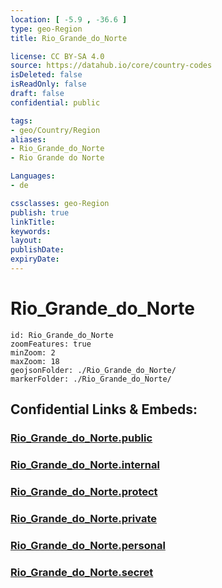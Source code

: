```yaml
---
location: [ -5.9 , -36.6 ] 
type: geo-Region
title: Rio_Grande_do_Norte

license: CC BY-SA 4.0
source: https://datahub.io/core/country-codes
isDeleted: false
isReadOnly: false
draft: false
confidential: public

tags:
- geo/Country/Region
aliases:
- Rio_Grande_do_Norte
- Rio Grande do Norte

Languages:
- de

cssclasses: geo-Region
publish: true
linkTitle: 
keywords: 
layout: 
publishDate: 
expiryDate: 
---
```


# Rio_Grande_do_Norte

```leaflet
id: Rio_Grande_do_Norte
zoomFeatures: true 
minZoom: 2 
maxZoom: 18
geojsonFolder: ./Rio_Grande_do_Norte/
markerFolder: ./Rio_Grande_do_Norte/
```


## Confidential Links & Embeds: 

### [Rio_Grande_do_Norte.public](/_public/\Earth\Continent\America~South\Brazil\states~BrazilRio_Grande_do_Norte.public.md) 

### [Rio_Grande_do_Norte.internal](/_internal/\Earth\Continent\America~South\Brazil\states~BrazilRio_Grande_do_Norte.internal.md) 

### [Rio_Grande_do_Norte.protect](/_protect/\Earth\Continent\America~South\Brazil\states~BrazilRio_Grande_do_Norte.protect.md) 

### [Rio_Grande_do_Norte.private](/_private/\Earth\Continent\America~South\Brazil\states~BrazilRio_Grande_do_Norte.private.md) 

### [Rio_Grande_do_Norte.personal](/_personal/\Earth\Continent\America~South\Brazil\states~BrazilRio_Grande_do_Norte.personal.md) 

### [Rio_Grande_do_Norte.secret](/_secret/\Earth\Continent\America~South\Brazil\states~BrazilRio_Grande_do_Norte.secret.md)


